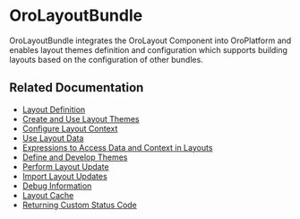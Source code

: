 <a id="bundle-docs-platform-layout-bundle"></a>

# OroLayoutBundle

OroLayoutBundle integrates the OroLayout Component into OroPlatform and enables layout themes definition and configuration which supports building layouts based on the configuration of other bundles.

## Related Documentation

* [Layout Definition](../../../frontend/storefront/layouts/index.md#dev-doc-frontend-layouts-layout)
* [Create and Use Layout Themes](../../../frontend/storefront/quick-start.md#dev-doc-frontend-layouts-quick-start)
* [Configure Layout Context](../../../frontend/storefront/layouts/index.md#dev-doc-frontend-layouts-layout-context)
* [Use Layout Data](../../../frontend/storefront/layouts/index.md#dev-doc-frontend-layouts-layout-data-providers)
* [Expressions to Access Data and Context in Layouts](../../../frontend/storefront/layouts/index.md#dev-doc-frontend-layouts-layout-data)
* [Define and Develop Themes](../../../frontend/storefront/theming.md#dev-doc-frontend-layouts-theming)
* [Perform Layout Update](../../../frontend/storefront/layouts/index.md#dev-doc-frontend-layouts-layout-updates)
* [Import Layout Updates](../../../frontend/storefront/layouts/index.md#import-layout-updates)
* [Debug Information](../../../frontend/storefront/debugging.md#dev-doc-frontend-layouts-debugging)
* [Layout Cache](layout-cache.md#layouts-layout-cache)
* [Returning Custom Status Code](../../../frontend/storefront/layouts/returning-custom-status-code.md#dev-doc-frontend-layouts-returning-custom-status-code)

<!-- Frontend -->
